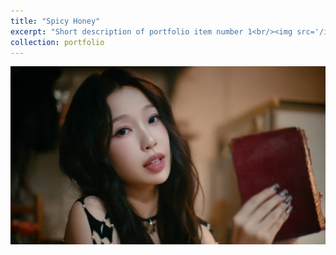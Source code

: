 ```yaml
---
title: "Spicy Honey"
excerpt: "Short description of portfolio item number 1<br/><img src='/images/500x300.png'>"
collection: portfolio
---
```


![](images/spicy%20honey/1.jpg)

